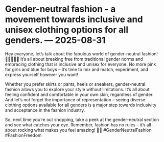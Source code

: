# Gender-neutral fashion - a movement towards inclusive and unisex clothing options for all genders. — 2025-08-31

Hey everyone, let’s talk about the fabulous world of gender-neutral fashion! 🌈💁‍♂️💁‍♀️ It’s all about breaking free from traditional gender norms and embracing clothing that is inclusive and unisex for everyone. No more pink for girls and blue for boys – it’s time to mix and match, experiment, and express yourself however you want!

Whether you prefer skirts or pants, heels or sneakers, gender-neutral fashion allows you to explore your style without limitations. It’s all about feeling confident and comfortable in your own skin, regardless of gender. And let’s not forget the importance of representation – seeing diverse clothing options available for all genders is a major step towards inclusivity and acceptance in the fashion industry.

So, next time you’re out shopping, take a peek at the gender-neutral section and see what catches your eye. Remember, fashion has no rules – it’s all about rocking what makes you feel amazing! 💃🕺 #GenderNeutralFashion #FashionFreedom